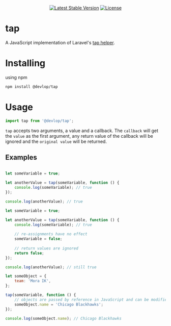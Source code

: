 <p align="center">
    <a href="https://www.npmjs.org/package/@devlop/tap"><img src="https://img.shields.io/npm/v/@devlop/tap.svg" alt="Latest Stable Version"></a>
    <a href="https://github.com/devlop/tap/blob/main/LICENSE.md"><img src="https://img.shields.io/badge/license-MIT-green" alt="License"></a>
</p>

# tap

A JavaScript implementation of Laravel's [tap helper](https://laravel.com/docs/8.x/helpers#method-tap).

# Installing

using npm

```bash
npm install @devlop/tap
```

# Usage 

```js
import tap from '@devlop/tap';
```

`tap` accepts two arguments, a value and a callback.
The `callback` will get the `value` as the first argument, any return value of the callback will be ignored and the `original value` will be returned.

## Examples

```js

let someVariable = true;

let anotherValue = tap(someVariable, function () {
    console.log(someVariable); // true
});

console.log(anotherValue); // true
```

```js
let someVariable = true;

let anotherValue = tap(someVariable, function () {
    console.log(someVariable); // true
    
    // re-assignments have no effect
    someVariable = false;
    
    // return values are ignored
    return false;
});

console.log(anotherValue); // still true 
```

```js
let someObject = {
    team: 'Mora IK',
};

tap(someVariable, function () {
    // objects are passed by reference in JavaScript and can be modified
    someObject.name = 'Chicago Blackhawks';
});

console.log(someObject.name); // Chicago Blackhawks
```
